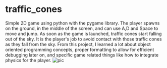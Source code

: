 # traffic_cones
Simple 2D game using python with the pygame library. The player spawns on the ground, in the middle of the screen, and can use A,D and Space to move and jump. As soon as the game is launched, traffic cones start falling out of the sky. It is the player's job to avoid contact with those traffic cones as they fall from the sky. From this project, I learned a lot about object oriented programming concepts, proper formatting to allow for efficient debugging later on, and specific game related things like how to integrate physics for the player.
![pic](https://user-images.githubusercontent.com/73012906/188535344-05702c6a-b051-4f06-97bb-11cbd9865f3b.png)
